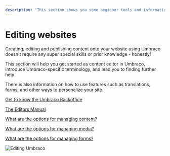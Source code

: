 ```yaml
---
description: "This section shows you some beginner tools and information to get you started with editor content in Umbraco."
---
```


# Editing websites

Creating, editing and publishing content onto your website using Umbraco doesn't require any super special skills or prior knowledge - honestly!

This section will help you get started as content editor in Umbraco, introduce Umbraco-specific terminology, and lead you to finding further help.

There is also information on how to use features such as translations, forms, and other ways to personalize your site.

[Get to know the Umbraco Backoffice](../umbraco-cms/fundamentals/backoffice/)

[The Editors Manual](../umbraco-cms/tutorials/editors-manual/)

[What are the options for managing content?](../umbraco-cms/tutorials/editors-manual/working-with-content/)

[What are the options for managing media?](../umbraco-cms/tutorials/editors-manual/media-management/)

[What are the options for managing forms?](../umbraco-forms/editor/)

![Editing Umbraco](images/umbraco\_8\_2\_A.png)

